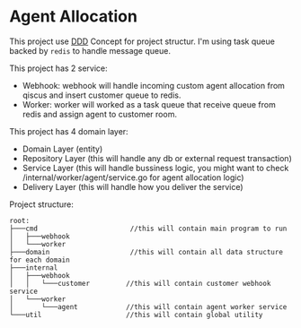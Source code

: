 # Agent Allocation
This project use [DDD](https://en.wikipedia.org/wiki/Domain-driven_design) Concept for project structur. I'm using task queue backed by `redis` to handle message queue.

This project has 2 service:
* Webhook: webhook will handle incoming custom agent allocation from qiscus and insert customer queue to redis.
* Worker: worker will worked as a task queue that receive queue from redis and assign agent to customer room.

This project has 4 domain layer:
* Domain Layer (entity)
* Repository Layer (this will handle any db or external request transaction)
* Service Layer (this will handle bussiness logic, you might want to check /internal/worker/agent/service.go for agent allocation logic)
* Delivery Layer (this will handle how you deliver the service)

Project structure:

```tree
root:
├───cmd                       //this will contain main program to run
│   ├───webhook
│   └───worker
├───domain                    //this will contain all data structure for each domain
├───internal
│   ├───webhook
│   │   └───customer         //this will contain customer webhook service
│   └───worker
│       └───agent            //this will contain agent worker service
└───util                     //this will contain global utility
```
